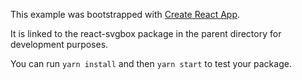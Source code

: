 This example was bootstrapped with [Create React App](https://github.com/facebook/create-react-app).

It is linked to the react-svgbox package in the parent directory for development purposes.

You can run `yarn install` and then `yarn start` to test your package.
